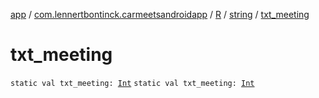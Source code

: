 [app](../../../index.md) / [com.lennertbontinck.carmeetsandroidapp](../../index.md) / [R](../index.md) / [string](index.md) / [txt_meeting](./txt_meeting.md)

# txt_meeting

`static val txt_meeting: `[`Int`](https://kotlinlang.org/api/latest/jvm/stdlib/kotlin/-int/index.html)
`static val txt_meeting: `[`Int`](https://kotlinlang.org/api/latest/jvm/stdlib/kotlin/-int/index.html)
